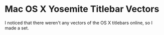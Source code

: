 # Mac OS X Yosemite Titlebar Vectors

I noticed that there weren't any vectors of the OS X titlebars online, so I made a set.